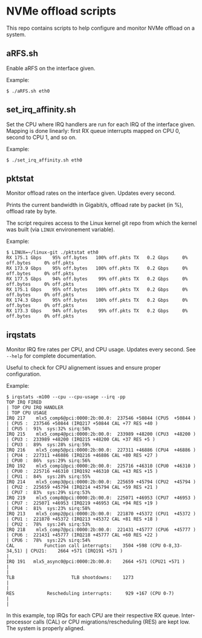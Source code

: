 # NVMe offload scripts

This repo contains scripts to help configure and monitor NVMe offload on a system.

## aRFS.sh

Enable aRFS on the interface given.

Example:

    $ ./aRFS.sh eth0

## set_irq_affinity.sh

Set the CPU where IRQ handlers are run for each IRQ of the interface given.
Mapping is done linearly: first RX queue interrupts mapped on CPU 0, second to CPU 1, and so on.

Example:

    $ ./set_irq_affinity.sh eth0

## pktstat

Monitor offload rates on the interface given. Updates every second.

Prints the current bandwidth in Gigabit/s, offload rate by packet (in %), offload rate by byte.

The script requires access to the Linux kernel git repo from which the kernel was built (via `LINUX` environement variable).

Example:

    $ LINUX=~/linux-git ./pktstat eth0
    RX 175.1 Gbps    95% off.bytes   100% off.pkts TX   0.2 Gbps     0% off.bytes     0% off.pkts
    RX 173.9 Gbps    95% off.bytes   100% off.pkts TX   0.2 Gbps     0% off.bytes     0% off.pkts
    RX 177.5 Gbps    94% off.bytes    99% off.pkts TX   0.2 Gbps     0% off.bytes     0% off.pkts
    RX 175.1 Gbps    95% off.bytes   100% off.pkts TX   0.2 Gbps     0% off.bytes     0% off.pkts
    RX 174.3 Gbps    95% off.bytes   100% off.pkts TX   0.2 Gbps     0% off.bytes     0% off.pkts
    RX 173.3 Gbps    94% off.bytes    99% off.pkts TX   0.2 Gbps     0% off.bytes     0% off.pkts


## irqstats

Monitor IRQ fire rates per CPU, and CPU usage. Updates every second.
See `--help` for complete documentation.

Useful to check for CPU alignement issues and ensure proper configuration.

Example:

    $ irqstats -m100 --cpu --cpu-usage --irq -pp
    TOP IRQ FIRED                                                           | TOP CPU IRQ HANDLER                                                     | TOP CPU USAGE
    IRQ 217    mlx5_comp6@pci:0000:2b:00.0:  237546 +50844 (CPU5  +50844 )  | CPU5 :  237546 +50844 (IRQ217 +50844 CAL +77 RES +40 )                  | CPU5 :  91%  sys:32% sirq:58%
    IRQ 215    mlx5_comp4@pci:0000:2b:00.0:  233989 +48200 (CPU3  +48200 )  | CPU3 :  233989 +48200 (IRQ215 +48200 CAL +37 RES +5 )                   | CPU3 :  89%  sys:28% sirq:59%
    IRQ 216    mlx5_comp5@pci:0000:2b:00.0:  227311 +46886 (CPU4  +46886 )  | CPU4 :  227311 +46886 (IRQ216 +46886 CAL +80 RES +27 )                  | CPU0 :  86%  sys:29% sirq:56%
    IRQ 192    mlx5_comp1@pci:0000:2b:00.0:  225716 +46310 (CPU0  +46310 )  | CPU0 :  225716 +46310 (IRQ192 +46310 CAL +43 RES +15 )                  | CPU1 :  84%  sys:28% sirq:55%
    IRQ 214    mlx5_comp3@pci:0000:2b:00.0:  225659 +45794 (CPU2  +45794 )  | CPU2 :  225659 +45794 (IRQ214 +45794 CAL +59 RES +21 )                  | CPU7 :  83%  sys:29% sirq:53%
    IRQ 219    mlx5_comp8@pci:0000:2b:00.0:  225071 +46953 (CPU7  +46953 )  | CPU7 :  225071 +46953 (IRQ219 +46953 CAL +94 RES +19 )                  | CPU4 :  81%  sys:23% sirq:58%
    IRQ 213    mlx5_comp2@pci:0000:2b:00.0:  221870 +45372 (CPU1  +45372 )  | CPU1 :  221870 +45372 (IRQ213 +45372 CAL +81 RES +18 )                  | CPU2 :  78%  sys:24% sirq:53%
    IRQ 218    mlx5_comp7@pci:0000:2b:00.0:  221431 +45777 (CPU6  +45777 )  | CPU6 :  221431 +45777 (IRQ218 +45777 CAL +60 RES +22 )                  | CPU6 :  78%  sys:22% sirq:54%
    CAL           Function call interrupts:    3504 +598 (CPU 0-8,33-34,51) | CPU21:    2664 +571 (IRQ191 +571 )                                      |
    IRQ 191   mlx5_async0@pci:0000:2b:00.0:    2664 +571 (CPU21 +571 )      |                                                                         |
    TLB                     TLB shootdowns:    1273                         |                                                                         |
    RES            Rescheduling interrupts:     929 +167 (CPU 0-7)          |                                                                         |

In this example, top IRQs for each CPU are their respective RX queue.
Inter-processor calls (CAL) or CPU migrations/rescheduling (RES) are kept low.
The system is properly aligned.
